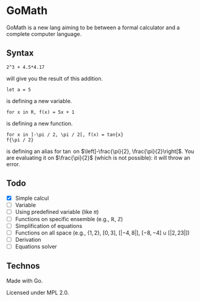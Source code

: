 # GoMath

GoMath is a new lang aiming to be between a formal calculator and a complete computer language.

## Syntax

```gomath
2^3 + 4.5*4.17
```
will give you the result of this addition.

```gomath
let a = 5
```
is defining a new variable.

```gomath
for x in R, f(x) = 5x + 1
```
is defining a new function.

```gomath
for x in ]-\pi / 2, \pi / 2[, f(x) = tan{x}
f{\pi / 2}
```
is defining an alias for $\tan$ on $\left]-\frac{\pi}{2}, \frac{\pi}{2}\right[$. 
You are evaluating it on $\frac{\pi}{2}$ (which is not possible): it will throw an error.

## Todo

- [x] Simple calcul
- [ ] Variable
- [ ] Using predefined variable (like $\pi$)
- [ ] Functions on specific ensemble (e.g., $\mathbb{R}$, $\mathbb{Z}$)
- [ ] Simplification of equations
- [ ] Functions on all space (e.g., $\{1, 2\}$, $[0, 3]$, $[| -4, 8 |]$, $[-8, -4]\cup [|2, 23|]$)
- [ ] Derivation
- [ ] Equations solver

## Technos

Made with Go.

Licensed under MPL 2.0.
